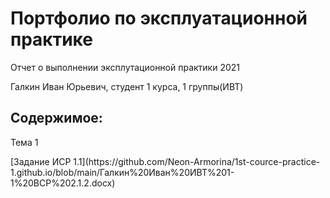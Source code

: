 <h1>Портфолио по эксплуатационной практике</h1>
<p>Отчет о выполнении эксплутационной практики 2021</p>
<p> Галкин Иван Юрьевич, студент 1 курса, 1 группы(ИВТ)</p>
<h2>Содержимое:</h2>
<p> Тема 1 </p>
<p> [Задание ИСР 1.1](https://github.com/Neon-Armorina/1st-cource-practice-1.github.io/blob/main/Галкин%20Иван%20ИВТ%201-1%20ВСР%202.1.2.docx)</p>
